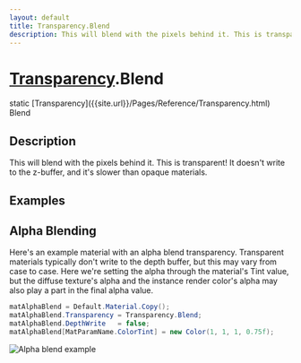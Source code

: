 ```yaml
---
layout: default
title: Transparency.Blend
description: This will blend with the pixels behind it. This is transparent! It doesn't write to the z-buffer, and it's slower than opaque materials.
---
```

# [Transparency]({{site.url}}/Pages/Reference/Transparency.html).Blend

<div class='signature' markdown='1'>
static [Transparency]({{site.url}}/Pages/Reference/Transparency.html) Blend
</div>

## Description
This will blend with the pixels behind it. This is
transparent! It doesn't write to the z-buffer, and it's slower
than opaque materials.


## Examples

## Alpha Blending
Here's an example material with an alpha blend transparency.
Transparent materials typically don't write to the depth buffer,
but this may vary from case to case. Here we're setting the alpha
through the material's Tint value, but the diffuse texture's
alpha and the instance render color's alpha may also play a part
in the final alpha value.
```csharp
matAlphaBlend = Default.Material.Copy();
matAlphaBlend.Transparency = Transparency.Blend;
matAlphaBlend.DepthWrite   = false;
matAlphaBlend[MatParamName.ColorTint] = new Color(1, 1, 1, 0.75f);
```
![Alpha blend example]({{site.screen_url}}/MaterialAlphaBlend.jpg)

